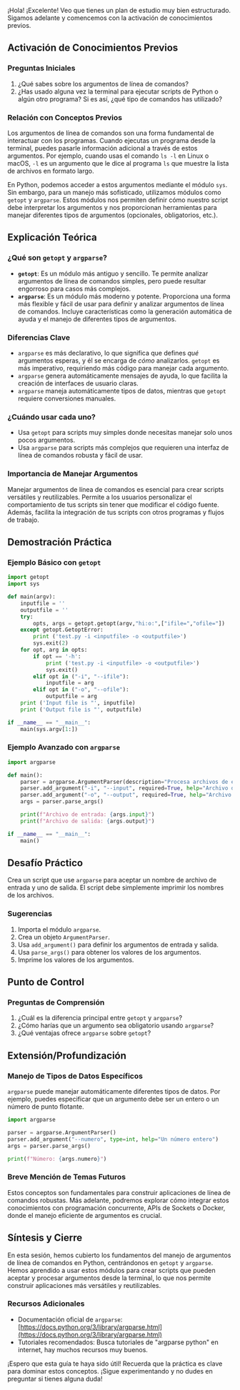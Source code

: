 ¡Hola! ¡Excelente! Veo que tienes un plan de estudio muy bien estructurado. Sigamos adelante y comencemos con la activación de conocimientos previos.

## Activación de Conocimientos Previos

### Preguntas Iniciales

1.  ¿Qué sabes sobre los argumentos de línea de comandos?
2.  ¿Has usado alguna vez la terminal para ejecutar scripts de Python o algún otro programa? Si es así, ¿qué tipo de comandos has utilizado?

### Relación con Conceptos Previos

Los argumentos de línea de comandos son una forma fundamental de interactuar con los programas. Cuando ejecutas un programa desde la terminal, puedes pasarle información adicional a través de estos argumentos. Por ejemplo, cuando usas el comando `ls -l` en Linux o macOS, `-l` es un argumento que le dice al programa `ls` que muestre la lista de archivos en formato largo.

En Python, podemos acceder a estos argumentos mediante el módulo `sys`. Sin embargo, para un manejo más sofisticado, utilizamos módulos como `getopt` y `argparse`. Estos módulos nos permiten definir cómo nuestro script debe interpretar los argumentos y nos proporcionan herramientas para manejar diferentes tipos de argumentos (opcionales, obligatorios, etc.).

## Explicación Teórica

### ¿Qué son `getopt` y `argparse`?

* **`getopt`**: Es un módulo más antiguo y sencillo. Te permite analizar argumentos de línea de comandos simples, pero puede resultar engorroso para casos más complejos.
* **`argparse`**: Es un módulo más moderno y potente. Proporciona una forma más flexible y fácil de usar para definir y analizar argumentos de línea de comandos. Incluye características como la generación automática de ayuda y el manejo de diferentes tipos de argumentos.

### Diferencias Clave

* `argparse` es más declarativo, lo que significa que defines *qué* argumentos esperas, y él se encarga de *cómo* analizarlos. `getopt` es más imperativo, requiriendo más código para manejar cada argumento.
* `argparse` genera automáticamente mensajes de ayuda, lo que facilita la creación de interfaces de usuario claras.
* `argparse` maneja automáticamente tipos de datos, mientras que `getopt` requiere conversiones manuales.

### ¿Cuándo usar cada uno?

* Usa `getopt` para scripts muy simples donde necesitas manejar solo unos pocos argumentos.
* Usa `argparse` para scripts más complejos que requieren una interfaz de línea de comandos robusta y fácil de usar.

### Importancia de Manejar Argumentos

Manejar argumentos de línea de comandos es esencial para crear scripts versátiles y reutilizables. Permite a los usuarios personalizar el comportamiento de tus scripts sin tener que modificar el código fuente. Además, facilita la integración de tus scripts con otros programas y flujos de trabajo.

## Demostración Práctica

### Ejemplo Básico con `getopt`

```python
import getopt
import sys

def main(argv):
    inputfile = ''
    outputfile = ''
    try:
        opts, args = getopt.getopt(argv,"hi:o:",["ifile=","ofile="])
    except getopt.GetoptError:
        print ('test.py -i <inputfile> -o <outputfile>')
        sys.exit(2)
    for opt, arg in opts:
        if opt == '-h':
            print ('test.py -i <inputfile> -o <outputfile>')
            sys.exit()
        elif opt in ("-i", "--ifile"):
            inputfile = arg
        elif opt in ("-o", "--ofile"):
            outputfile = arg
    print ('Input file is "', inputfile)
    print ('Output file is "', outputfile)

if __name__ == "__main__":
    main(sys.argv[1:])

```

### Ejemplo Avanzado con `argparse`

```python
import argparse

def main():
    parser = argparse.ArgumentParser(description="Procesa archivos de entrada y salida.")
    parser.add_argument("-i", "--input", required=True, help="Archivo de entrada")
    parser.add_argument("-o", "--output", required=True, help="Archivo de salida")
    args = parser.parse_args()

    print(f"Archivo de entrada: {args.input}")
    print(f"Archivo de salida: {args.output}")

if __name__ == "__main__":
    main()

```

## Desafío Práctico

Crea un script que use `argparse` para aceptar un nombre de archivo de entrada y uno de salida. El script debe simplemente imprimir los nombres de los archivos.

### Sugerencias

1.  Importa el módulo `argparse`.
2.  Crea un objeto `ArgumentParser`.
3.  Usa `add_argument()` para definir los argumentos de entrada y salida.
4.  Usa `parse_args()` para obtener los valores de los argumentos.
5.  Imprime los valores de los argumentos.

## Punto de Control

### Preguntas de Comprensión

1.  ¿Cuál es la diferencia principal entre `getopt` y `argparse`?
2.  ¿Cómo harías que un argumento sea obligatorio usando `argparse`?
3.  ¿Qué ventajas ofrece `argparse` sobre `getopt`?

## Extensión/Profundización

### Manejo de Tipos de Datos Específicos

`argparse` puede manejar automáticamente diferentes tipos de datos. Por ejemplo, puedes especificar que un argumento debe ser un entero o un número de punto flotante.

```python
import argparse

parser = argparse.ArgumentParser()
parser.add_argument("--numero", type=int, help="Un número entero")
args = parser.parse_args()

print(f"Número: {args.numero}")

```

### Breve Mención de Temas Futuros

Estos conceptos son fundamentales para construir aplicaciones de línea de comandos robustas. Más adelante, podremos explorar cómo integrar estos conocimientos con programación concurrente, APIs de Sockets o Docker, donde el manejo eficiente de argumentos es crucial.

## Síntesis y Cierre

En esta sesión, hemos cubierto los fundamentos del manejo de argumentos de línea de comandos en Python, centrándonos en `getopt` y `argparse`. Hemos aprendido a usar estos módulos para crear scripts que pueden aceptar y procesar argumentos desde la terminal, lo que nos permite construir aplicaciones más versátiles y reutilizables.

### Recursos Adicionales

* Documentación oficial de `argparse`: [https://docs.python.org/3/library/argparse.html](https://docs.python.org/3/library/argparse.html)
* Tutoriales recomendados: Busca tutoriales de "argparse python" en internet, hay muchos recursos muy buenos.

¡Espero que esta guía te haya sido útil! Recuerda que la práctica es clave para dominar estos conceptos. ¡Sigue experimentando y no dudes en preguntar si tienes alguna duda!
